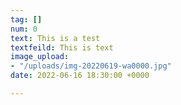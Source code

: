 ```yaml
---
tag: []
num: 0
text: This is a test
textfeild: This is text
image_upload:
- "/uploads/img-20220619-wa0000.jpg"
date: 2022-06-16 18:30:00 +0000

---
```

